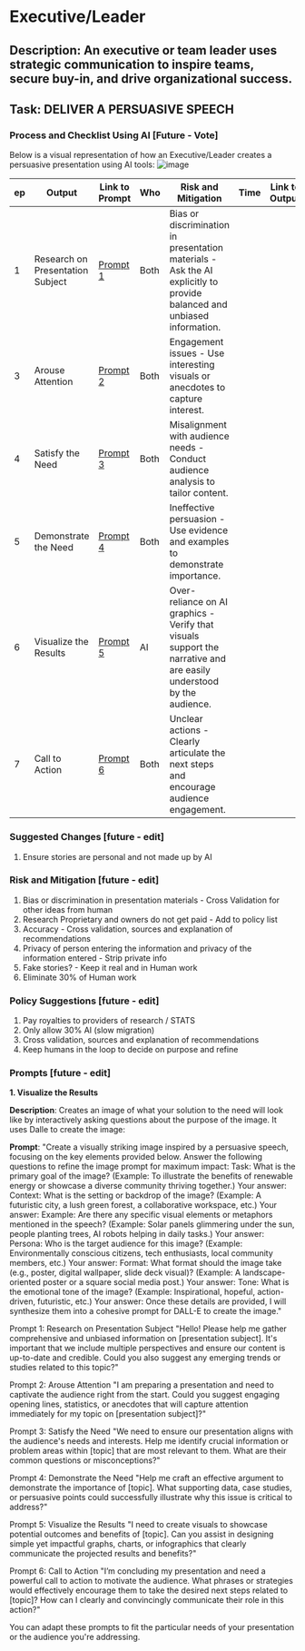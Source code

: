 # Executive/Leader

## Description: An executive or team leader uses strategic communication to inspire teams, secure buy-in, and drive organizational success.

## Task: DELIVER A PERSUASIVE SPEECH

### Process and Checklist Using AI [Future - Vote]

Below is a visual representation of how an Executive/Leader creates a persuasive presentation using AI tools:
![image](https://github.com/user-attachments/assets/e64c5d00-f5df-43a2-bb5e-8a6ca9be64f5)


| ep  | Output                           | Link to Prompt | Who  | Risk and Mitigation                                                                                                 | Time | Link to Output |
|-----|----------------------------------|----------------|------|---------------------------------------------------------------------------------------------------------------------|------|----------------|
| 1   | Research on Presentation Subject | [Prompt 1](#p1) | Both | Bias or discrimination in presentation materials - Ask the AI explicitly to provide balanced and unbiased information.|      |                |
| 3   | Arouse Attention                 | [Prompt 2](#p2) | Both | Engagement issues - Use interesting visuals or anecdotes to capture interest.                                        |      |                |
| 4   | Satisfy the Need                 | [Prompt 3](#p3) | Both | Misalignment with audience needs - Conduct audience analysis to tailor content.                                      |      |                |
| 5   | Demonstrate the Need             | [Prompt 4](#p4) | Both | Ineffective persuasion - Use evidence and examples to demonstrate importance.                                        |      |                |
| 6   | Visualize the Results            | [Prompt 5](#p5) | AI   | Over-reliance on AI graphics - Verify that visuals support the narrative and are easily understood by the audience.   |      |                |
| 7   | Call to Action                   | [Prompt 6](#p6) | Both | Unclear actions - Clearly articulate the next steps and encourage audience engagement.                               |      |                |                                                                                                                 |      |                |

### Suggested Changes  [future - edit]
1. Ensure stories are personal and not made up by AI

### Risk and Mitigation [future - edit]

1. Bias or discrimination in presentation materials - Cross Validation for other ideas from human
2. Research Proprietary and owners do not get paid - Add to policy list
3. Accuracy - Cross validation, sources and explanation of recommendations
4. Privacy of person entering the information and privacy of the information entered - Strip private info
5. Fake stories? - Keep it real and in Human work
7. Eliminate 30% of Human work



### Policy Suggestions  [future - edit]
1. Pay royalties to providers of research / STATS
2. Only allow 30% AI (slow migration)
3. Cross validation, sources and explanation of recommendations
4. Keep humans in the loop to decide on purpose and refine



### Prompts  [future - edit]
 
**1. Visualize the Results**

**Description**: 
Creates an image of what your solution to the need will look like by interactively asking questions about the purpose of the image.  It uses Dalle to create the image:

**Prompt**:
"Create a visually striking image inspired by a persuasive speech, focusing on the key elements provided below. Answer the following questions to refine the image prompt for maximum impact:
Task:
What is the primary goal of the image?
(Example: To illustrate the benefits of renewable energy or showcase a diverse community thriving together.)
Your answer:
Context:
What is the setting or backdrop of the image?
(Example: A futuristic city, a lush green forest, a collaborative workspace, etc.)
Your answer:
Example:
Are there any specific visual elements or metaphors mentioned in the speech?
(Example: Solar panels glimmering under the sun, people planting trees, AI robots helping in daily tasks.)
Your answer:
Persona:
Who is the target audience for this image?
(Example: Environmentally conscious citizens, tech enthusiasts, local community members, etc.)
Your answer:
Format:
What format should the image take (e.g., poster, digital wallpaper, slide deck visual)?
(Example: A landscape-oriented poster or a square social media post.)
Your answer:
Tone:
What is the emotional tone of the image?
(Example: Inspirational, hopeful, action-driven, futuristic, etc.)
Your answer:
Once these details are provided, I will synthesize them into a cohesive prompt for DALL-E to create the image."


Prompt 1: Research on Presentation Subject
<a name="p1"></a>
"Hello! Please help me gather comprehensive and unbiased information on [presentation subject]. It's important that we include multiple perspectives and ensure our content is up-to-date and credible. Could you also suggest any emerging trends or studies related to this topic?"

Prompt 2: Arouse Attention
<a name="p2"></a>
"I am preparing a presentation and need to captivate the audience right from the start. Could you suggest engaging opening lines, statistics, or anecdotes that will capture attention immediately for my topic on [presentation subject]?"

Prompt 3: Satisfy the Need
<a name="p3"></a>
"We need to ensure our presentation aligns with the audience's needs and interests. Help me identify crucial information or problem areas within [topic] that are most relevant to them. What are their common questions or misconceptions?"

Prompt 4: Demonstrate the Need
<a name="p4"></a>
"Help me craft an effective argument to demonstrate the importance of [topic]. What supporting data, case studies, or persuasive points could successfully illustrate why this issue is critical to address?"

Prompt 5: Visualize the Results
<a name="p5"></a>
"I need to create visuals to showcase potential outcomes and benefits of [topic]. Can you assist in designing simple yet impactful graphs, charts, or infographics that clearly communicate the projected results and benefits?"

Prompt 6: Call to Action
<a name="p6"></a>
"I’m concluding my presentation and need a powerful call to action to motivate the audience. What phrases or strategies would effectively encourage them to take the desired next steps related to [topic]? How can I clearly and convincingly communicate their role in this action?"

You can adapt these prompts to fit the particular needs of your presentation or the audience you're addressing.
